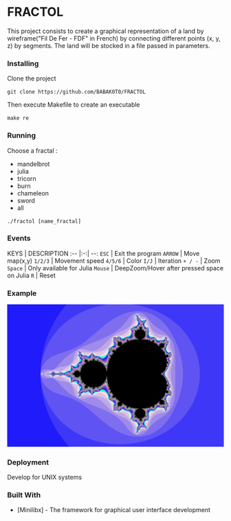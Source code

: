 # FRACTOL

This project consists to create a graphical representation of a land by wireframe("Fil De Fer - FDF" in French) by connecting different points (x, y, z) by segments.
The land will be stocked in a file passed in parameters.

### Installing

Clone the project

```
git clone https://github.com/BABAK0T0/FRACTOL
```

Then execute Makefile to create an executable

```
make re
```

### Running

Choose a fractal :
* mandelbrot
* julia
* tricorn
* burn
* chameleon
* sword
* all


```
./fractol [name_fractal]
```

### Events

KEYS | DESCRIPTION
:-- |:-:| --:
`ESC` | Exit the program
`ARROW` | Move map(x,y)
`1/2/3` | Movement speed
`4/5/6` | Color
`I/J` | Iteration
`+ / -` | Zoom
`Space` | Only available for Julia
`Mouse` | DeepZoom/Hover after pressed space on Julia
`R` | Reset

### Example

![fractol_mandelbrot](./fractol.png "fractol_mandelbrot")

### Deployment

Develop for UNIX systems

### Built With

* [Minilibx] - The framework for graphical user interface development


